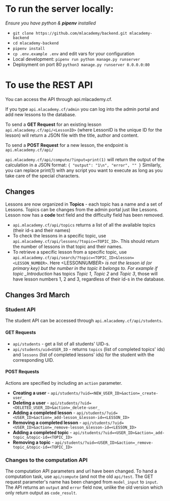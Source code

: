 # To run the server locally:

_Ensure you have python & **pipenv** installed_

- `git clone https://github.com/mlacademy/backend.git mlacademy-backend`
- `cd mlacademy-backend`
- `pipenv install`
- `cp .env.example .env` and edit vars for your configuration
- Local development: `pipenv run python manage.py runserver`
- Deployment on port 80 `python3 manage.py runserver 0.0.0.0:80`

# To use the REST API

You can access the API through api.mlacademy.cf.

If you type `api.mlacademy.cf/admin` you can log into the admin portal and add new lessons to the database.

To send a **GET Request** for an existing lesson `api.mlacademy.cf/api/<LessonID>` (where LessonID is the unique ID for the lesson) will return a JSON file with the title, author and content.

To send a **POST Request** for a new lesson, the endpoint is `api.mlacademy.cf/api/`

`api.mlacademy.cf/api/compute/?input=print(1)` will return the output of the calculation in a JSON format: `{ "output": "1\n", "error", "" }` Similarly, you can replace print(1) with any script you want to execute as long as you take care of the special characters.

## Changes

Lessons are now organized in **Topics** - each topic has a name and a set of Lessons. Topics can be changes from the admin portal just like Lessons. Lesson now has a **code** text field and the difficulty field has been removed.

- `api.mlacademy.cf/api/topics` returns a list of all the available topics (their id-s and their names)
- To check the lessons in a specific topic, use `api.mlacademy.cf/api/lessons/?topic=<TOPIC_ID>`. This should return the number of lessons in that topic and their names.
- To retrieve a specific lesson from a specific topic, use `api.mlacademy.cf/api/search/?topic=<TOPIC_ID>&lesson=<LESSON_NUMBER>`. Here <LESSON*NUMBER> is not the lesson id (or primary key) but the number in the topic it belongs to. For example if topic \_Introduction* has topics _Topic 1_, _Topic 2_ and _Topic 3_, those will have lesson numbers 1, 2 and 3, regardless of their id-s in the database.

## Changes 3rd March

### Student API

The student API can be accessed through `api.mlacademy.cf/api/students`.

#### GET Requests

- `api/students` - get a list of all students' UID-s.
- `api/students/uid=USER_ID` - returns `topics` (list of completed topics' ids) and `lessons` (list of completed lessons' ids) for the student with the corresponding UID.

#### POST Requests

Actions are specified by including an `action` parameter.

- **Creating a user** - `api/students/?uid=<NEW_USER_ID>&action=_create-user_`
- **Deleting a user** - `api/students/?uid=<DELETED_USER_ID>&action=_delete-user_`
- **Adding a completed lesson** - `api/students/?uid=<USER_ID>&action=_add-lesson_&lesson-id=<LESSON_ID>`
- **Removing a completed lesson** - `api/students/?uid=<USER_ID>&action=_remove-lesson_&lesson-id=<LESSON_ID>`
- **Adding a completed topic** - `api/students/?uid=<USER_ID>&action=_add-topic_&topic-id=<TOPIC_ID>`
- **Removing a topic** - `api/students/?uid=<USER_ID>&action=_remove-topic_&topic-id=<TOPIC_ID>`

### Changes to the computation API

The computation API parameters and url have been changed. To hand a computation task, use `api/compute` (and not the old `api/test`. The GET request parameter's name has been changed from `model_input` to `input`. The API returns an `output` and `error` field now, unlike the old version which only return output as `code_result`.
